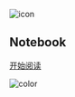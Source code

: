 ![icon](https://cdn.jsdelivr.net/gh/wugenqiang/StaticRepo/images/icon.png)

## Notebook





<!-- [GitHub](https://github.com/zhanghay/zhanghay.github.io) -->
[开始阅读](README.md)



<!-- 背景色 -->
![color](#fff)



